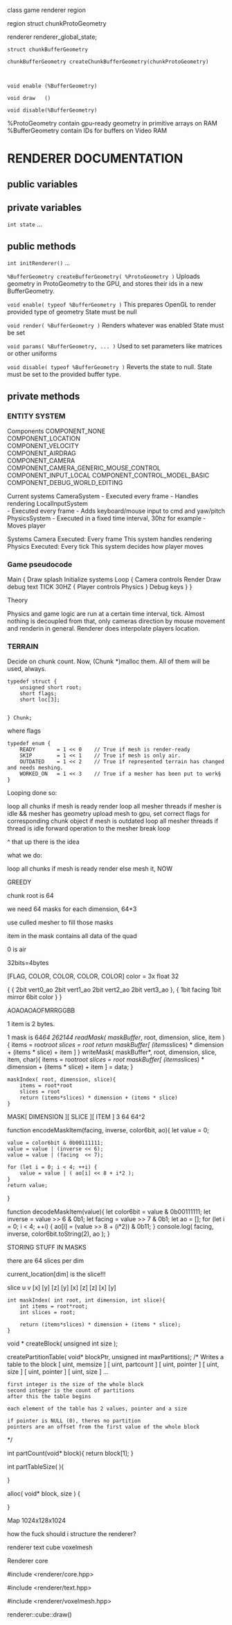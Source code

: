 class game
	renderer
	region




region
	struct chunkProtoGeometry


renderer
	renderer_global_state;

	struct chunkBufferGeometry
	
	chunkBufferGeometry createChunkBufferGeometry(chunkProtoGeometry)



	void enable (%BufferGeometry)

	void draw   ()

	void disable(%BufferGeometry)





%ProtoGeometry 	contain gpu-ready geometry in primitive arrays on RAM
%BufferGeometry contain IDs for buffers on Video RAM


# RENDERER DOCUMENTATION

## public variables

## private variables

`int state`
...

## public methods

`int initRenderer()`
...

`%BufferGeometry createBufferGeometry( %ProtoGeometry )`
Uploads geometry in ProtoGeometry to the GPU, and stores their ids in a new BufferGeometry.

`void enable( typeof %BufferGeometry )`
This prepares OpenGL to render provided type of geometry
State must be null

`void render( %BufferGeometry )`
Renders whatever was enabled
State must be set

`void params( %BufferGeometry, ... )`
Used to set parameters like matrices or other uniforms

`void disable( typeof %BufferGeometry )`
Reverts the state to null.
State must be set to the provided buffer type.





## private methods

















### ENTITY SYSTEM
Components
	COMPONENT_NONE				
	COMPONENT_LOCATION			
	COMPONENT_VELOCITY			
	COMPONENT_AIRDRAG			
	COMPONENT_CAMERA	
	COMPONENT_CAMERA_GENERIC_MOUSE_CONTROL
	COMPONENT_INPUT_LOCAL
	COMPONENT_CONTROL_MODEL_BASIC
	COMPONENT_DEBUG_WORLD_EDITING

Current systems
	CameraSystem 
		- Executed every frame
		- Handles rendering
	LocalInputSystem	
		- Executed every frame
		- Adds keyboard/mouse input to cmd and yaw/pitch
	PhysicsSystem
		- Executed in a fixed time interval, 30hz for example
		- Moves player

Systems
	Camera
		Executed: Every frame
		This system handles rendering
	Physics
		Executed: Every tick
		This system decides how player moves
	



### Game pseudocode

Main {
	Draw splash
	Initialize systems
	Loop {
		Camera controls
		Render
		Draw debug text
		TICK 30HZ {
			Player controls
			Physics
		}
		Debug keys
	}
}




Theory

Physics and game logic are run at a certain time interval, tick.
Almost nothing is decoupled from that, only cameras direction by
mouse movement and renderin in general. Renderer does interpolate
players location.



	





### TERRAIN 

Decide on chunk count. Now, (Chunk *)malloc them. All of them will be used, always.

	typedef struct {
		unsigned short root;
		short flags;
		short loc[3];


	} Chunk;

where flags

	typedef enum {
		READY   	= 1 << 0	// True if mesh is render-ready
		SKIP		= 1 << 1	// True if mesh is only air.
		OUTDATED	= 1 << 2	// True if represented terrain has changed and needs meshing.
		WORKED_ON 	= 1 << 3	// True if a mesher has been put to work§	
	}



Looping done so:

loop all chunks
	if mesh is ready
		render
	loop all mesher threads
		if mesher is idle && mesher has geometry
			upload mesh to gpu, set correct flags for corresponding chunk object
	if mesh is outdated
		loop all mesher threads
			if thread is idle
				forward operation to the mesher
				break loop




^ that up there is the idea

what we do:

loop all chunks
	if mesh is ready
		render
	else
		mesh it, NOW








GREEDY

chunk root is 64

we need 64 masks for each dimension, 64*3

use culled mesher to fill those masks

item in the mask contains all data of the quad

0 is air

32bits=4bytes

[FLAG, COLOR, COLOR, COLOR, COLOR]
color = 3x float 32

{
	{
		2bit vert0_ao
		2bit vert1_ao
		2bit vert2_ao
		2bit vert3_ao
	},
	{
		1bit facing
		1bit mirror
		6bit color
	}
}

AOAOAOAOFMRRGGBB

1 item is 2 bytes.

1 mask is 64*64
											  262144
	readMask( maskBuffer*, root, dimension, slice, item ){
		items = root*root
		slices = root
		return maskBuffer[ (items*slices) * dimension + (items * slice) + item ]
	}
	writeMask( maskBuffer*, root, dimension, slice, item, char){
		items = root*root
		slices = root
		maskBuffer[ (items*slices) * dimension + (items * slice) + item ] = data;
	}

	maskIndex( root, dimension, slice){
		items = root*root
		slices = root
		return (items*slices) * dimension + (items * slice)
	}

		
MASK[ DIMENSION ][ SLICE ][ ITEM ]
		  3			64	    64^2


function encodeMaskItem(facing, inverse, color6bit, ao){
	let value = 0;

	value = color6bit & 0b00111111;
	value = value | (inverse << 6);
	value = value | (facing  << 7);

	for (let i = 0; i < 4; ++i) {
		value = value | ( ao[i] << 8 + i*2 );
	}
	return value;
}

function decodeMaskItem(value){
	let color6bit = value & 0b00111111;
	let inverse = value >> 6 & 0b1;
	let facing  = value >> 7 & 0b1;
	let ao = [];
	for (let i = 0; i < 4; ++i) {
		ao[i] = (value >> 8 + (i*2)) & 0b11;
	}
	console.log(
		facing,
		inverse,
		color6bit.toString(2),
		ao
	);
}


STORING STUFF IN MASKS

there are 64 slices per dim

current_location[dim] is the slice!!!


slice u v
 [x] [y] [z]
 [y] [x] [z]
 [z] [x] [y]



	int maskIndex( int root, int dimension, int slice){
		int items = root*root;
		int slices = root;
		
		return (items*slices) * dimension + (items * slice);
	}



<!-- MEMORY MANAGER, 6.9.2017 -->


void * createBlock( unsigned int size );

createPartitionTable( void* blockPtr, unsigned int maxPartitions);
/*
	Writes a table to the block
	[ uint, memsize ] [ uint, partcount ]
	[ uint, pointer ] [ uint, size  ]
	[ uint, pointer ] [ uint, size  ]
	...

	first integer is the size of the whole block
	second integer is the count of partitions
	after this the table begins

	each element of the table has 2 values, pointer and a size

	if pointer is NULL (0), theres no partition
	pointers are an offset from the first value of the whole block


*/

int partCount(void* block){
	return block[1];
}

int partTableSize(
){
	
}

alloc( void* block, size ) {
	
	

}


<!--  -->


Map 1024x128x1024












how the fuck should i structure the renderer?



renderer
	text
	cube
	voxelmesh



Renderer core

#include <renderer/core.hpp>

#include <renderer/text.hpp>

#include <renderer/voxelmesh.hpp>


renderer::cube::draw()



